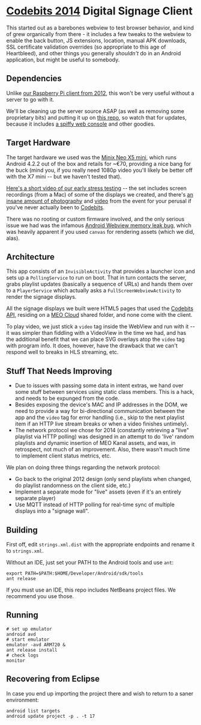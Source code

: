 # [Codebits 2014][cb] Digital Signage Client

This started out as a barebones webview to test browser behavior, and kind of grew organically from there - it includes a few tweaks to the webview to enable the back button, JS extensions, location, manual APK downloads, SSL certificate validation overrides (so appropriate to this age of Heartbleed), and other things you generally _shouldn't_ do in an Android application, but might be useful to somebody.

## Dependencies

Unlike [our Raspberry Pi client from 2012][dsc], this won't be very useful without a server to go with it. 

We'll be cleaning up the server source ASAP (as well as removing some proprietary bits) and putting it up on [this repo][dss], so watch that for updates, because it includes [a spiffy web console][cbb] and other goodies.

## Target Hardware

The target hardware we used was the [Minix Neo X5 mini][minix], which runs Android 4.2.2 out of the box and retails for ~€70, providing a nice bang for the buck (mind you, if you really need 1080p video you'll likely be better off with the X7 mini -- but we haven't tested that).

[Here's a short video of our early stress testing][flickr] -- the set includes screen recordings (from a Mac) of some of the displays we created, and there's [an insane amount of photography][fotos] and [video][videos] from the event for your perusal if you've never actually been to [Codebits][cb].

There was no rooting or custom firmware involved, and the only serious issue we had was the infamous [Android Webview memory leak bug][gc], which was heavily apparent if you used `canvas` for rendering assets (which we did, alas).

## Architecture

This app consists of an `InvisibleActivity` that provides a launcher icon and sets up a `PollingService` to run on boot. That in turn contacts the server, grabs playlist updates (basically a sequence of URLs) and hands them over to a `PlayerService` which actually asks a `FullScreenWebviewActivity` to render the signage displays.

All the signage displays we built were HTML5 pages that used the [Codebits API][api], residing on a [MEO Cloud][mc] shared folder, and none come with the client.

To play video, we just stick a `video` tag inside the WebView and run with it -- it was simpler than fiddling with a VideoView in the time we had, and has the additional benefit that we can place SVG overlays atop the `video` tag with program info. It does, however, have the drawback that we can't respond well to breaks in HLS streaming, etc.

## Stuff That Needs Improving

* Due to issues with passing some data in intent extras, we hand over some stuff between services using static class members. This is a hack, and needs to be expunged from the code.
* Besides exposing the device's MAC and IP addresses in the DOM, we need to provide a way for bi-directional communication between the app and the `video` tag for error handling (i.e., skip to the next playlist item if an HTTP live stream breaks or when a video finishes untimely).
* The network protocol we chose for 2014 (constantly retrieving a "live" playlist via HTTP polling) was designed in an attempt to do 'live' random playlists and dynamic insertion of MEO Kanal assets, and was, in retrospect, not much of an improvement. Also, there wasn't much time to implement client status metrics, etc.

We plan on doing three things regarding the network protocol:

* Go back to the original 2012 design (only send playlists when changed, do playlist randomness on the client side, etc.)
* Implement a separate mode for "live" assets (even if it's an entirely separate player)
* Use MQTT instead of HTTP polling for real-time sync of multiple displays into a "signage wall".


## Building

First off, edit `strings.xml.dist` with the appropriate endpoints and rename it to `strings.xml`.

Without an IDE, just set your PATH to the Android tools and use `ant`:

    export PATH=$PATH:$HOME/Developer/Android/sdk/tools
    ant release

If you must use an IDE, this repo includes NetBeans project files. We recommend you use those.

## Running

    # set up emulator
    android avd
    # start emulator
    emulator -avd ARM720 &
    ant release install
    # check logs
    monitor

## Recovering from Eclipse

In case you end up importing the project there and wish to return to a saner environment:

    android list targets
    android update project -p . -t 17
    
    
[dsc]: https://github.com/sapo/digital-signage-client
[dss]: https://github.com/sapo/digital-signage-server
[api]: https://codebits.eu/s/api
[mc]: https://meocloud.pt/
[cbb]: https://codebits.eu/s/blog/bee64deeb27071c592b0adcac7243e0a
[gc]: https://code.google.com/p/android/issues/detail?id=9375
[minix]: http://www.minix.com.hk/Products/MINIX-NEO-X5mini.html
[flickr]: https://www.flickr.com/photos/ruicarmo/13842749675/in/set-72157643937892615
[fotos]: http://fotos.sapo.pt/pesquisa/?termos=codebits&listar=muitas&ordenar=maisrecentes
[videos]: http://videos.sapo.pt/search.html?word=codebits&order=news&page=1
[cb]: https://codebits.eu

